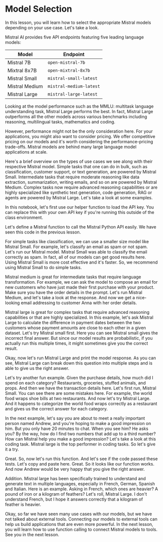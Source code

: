 # Model Selection

In this lesson, you will learn how to select the appropriate Mistral models depending on your use case. Let's take a look.

Mistral AI provides five API endpoints featuring five leading language models:

| Model          | Endpoint                |
|----------------|-------------------------|
| Mistral 7B     | `open-mistral-7b`       |
| Mixtral 8x7B   | `open-mixtral-8x7b`     |
| Mistral Small  | `mistral-small-latest`  |
| Mistral Medium | `mistral-medium-latest` |
| Mistral Large  | `mistral-large-latest`  |

Looking at the model performance such as the MMLU: multitask language understanding task, Mistral Large performs the best. In fact, Mistral Large outperforms all the other models across various benchmarks including reasoning, multilingual tasks, mathematics and coding.

However, performance might not be the only consideration here. For your applications, you might also want to consider pricing. We offer competitive pricing on our models and it's worth considering the performance-pricing trade-offs. Mistral models are behind many large language model applications at scale.

Here's a brief overview on the types of use cases we see along with their respective Mistral model. Simple tasks that one can do in bulk, such as classification, customer support, or text generation, are powered by Mistral Small. Intermediate tasks that require moderate reasoning like data extraction, summarization, writing emails, and so on are powered by Mistral Medium. Complex tasks now require advanced reasoning capabilities or are highly specialized like synthetic text generation, code generation, RAG or agents are powered by Mistral Large. Let's take a look at some examples.

In this notebook, let's first use our helper function to load the API key. You can replace this with your own API key if you're running this outside of the class environment. 

Let's define a Mistral function to call the Mistral Python API easily. We have seen this code in the previous lesson.

For simple tasks like classification, we can use a smaller size model like Mistral Small. For example, let's classify an email as spam or not spam. Let's run our Mistral model. Mistral Small was able to classify the email correctly as spam. In fact, all of our models can get good results here. Using Mistral Small is more cost effective and it's faster. So, we recommend using Mistral Small to do simple tasks.

Mistral medium is great for intermediate tasks that require language transformation. For example, we can ask the model to compose an email for new customers who have just made their first purchase with your product. Make sure you have the order details in the prompt. Let's run Mistral Medium, and let's take a look at the response. And now we get a nice-looking email addressing to customer Anna with her order details.

Mistral large is great for complex tasks that require advanced reasoning capabilities or that are highly specialized. In this example, let's ask Mistral Large to calculate the difference in payment dates between the two customers whose payment amounts are close to each other in a given dataset. Let's try Mistral small first. Here you can see Mistral small gives the incorrect final answer. But since our model results are probabilistic, if you actually run this multiple times, it might sometimes give you the correct result. 

Okay, now let's run Mistral Large and print the model response. As you can see, Mistral Large can break down this question into multiple steps and is able to give us the right answer.

Let's try another fun example. Given the purchase details, how much did I spend on each category? Restaurants, groceries, stuffed animals, and props. And then we have the transaction details here. Let's first run, Mistral Small. You can see there are some mistakes here. For example, the world food wraps shoe bills at two restaurants. And now let's try Mistral Large. And it happens to categorize the world food wraps correctly as a restaurant and gives us the correct answer for each category.

In the next example, let's say you are about to meet a really important person named Andrew, and you're hoping to make a good impression on him. But you only have 20 minutes to chat. When you see him? He asks you? By the way, how do I find two numbers that add up to a third number? How can Mistral help you make a good impression? Let's take a look at this coding task. Mistral large is the top performer in coding tasks. So let's give it a try.

Great. So, now let's run this function. And let's see if the code passed these tests. Let's copy and paste here. Great. So it looks like our function works. And now Andrew would be very happy that you give the right answer.

Addition. Mistral large has been specifically trained to understand and generate text in multiple languages, especially in French, German, Spanish and Italian. Here is an example. Asking in French, which ones are heavier? A pound of iron or a kilogram of feathers? Let's roll, Mistral Large. I don't understand French, but I hope it answers correctly that a kilogram of feather is heavier.

Okay, so far we have seen many use cases with our models, but we have not talked about external tools. Connecting our models to external tools can help us build applications that are even more powerful. In the next lesson, you will learn how to use function calling to connect Mistral models to tools. See you in the next lesson.
